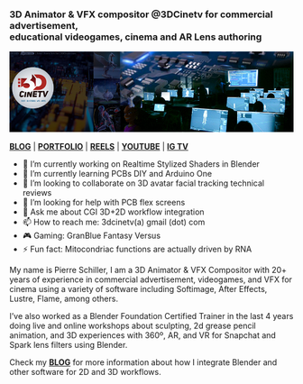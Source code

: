 ### 3D Animator & VFX compositor @3DCinetv for commercial advertisement,<br>educational videogames, cinema and AR Lens authoring
![3DCinetv headbanner](images/3dcinetv_github.jpg)

<a href="https://3dcinetv.com/blog"><strong>BLOG</strong></a> | 
<a href="https://behance.net/3dcinetv"><strong>PORTFOLIO</strong></a> | <a href="https://vimeo.com/3dcinetv"><strong>REELS</strong></a> | <a href="https://youtube.com.com/activemotionpictures"><strong>YOUTUBE</strong></a> | <a href="https://www.instagram.com/3dcinetv/channel/"><strong>IG TV</strong></a>

- 🔭 I’m currently working on Realtime Stylized Shaders in Blender
- 🌱 I’m currently learning PCBs DIY and Arduino One
- 👯 I’m looking to collaborate on 3D avatar facial tracking technical reviews
- 🤔 I’m looking for help with PCB flex screens
- 💬 Ask me about CGI 3D+2D workflow integration
- 📫 How to reach me: 3dcinetv(a) gmail (dot) com
- 🎮 Gaming: GranBlue Fantasy Versus
- ⚡ Fun fact: Mitocondriac functions are actually driven by RNA

My name is Pierre Schiller, I am a 3D Animator & VFX Compositor with 20+ years of experience in commercial advertisement, videogames, and VFX for cinema using a variety of software including Softimage, After Effects, Lustre, Flame, among others.

I’ve also worked as a Blender Foundation Certified Trainer in the last 4 years doing live and online workshops about sculpting, 2d grease pencil animation, and 3D experiences with 360º, AR, and VR for Snapchat and Spark lens filters using Blender.

Check my <a href="https://3dcinetv.com/blog"><strong>BLOG</strong></a> for more information about how I integrate Blender and other software for 2D and 3D workflows.
